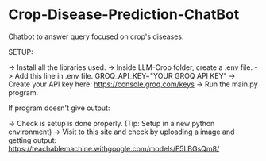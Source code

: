 # Crop-Disease-Prediction-ChatBot

Chatbot to answer query focused on crop's diseases.

SETUP:

-> Install all the libraries used.
-> Inside LLM-Crop folder, create a .env file.
-> Add this line in .env file.
      GROQ_API_KEY="YOUR GROQ API KEY"
-> Create your API key here: https://console.groq.com/keys
-> Run the main.py program.


If program doesn't give output:

-> Check is setup is done properly. (Tip: Setup in a new python environment)
-> Visit to this site and check by uploading a image and getting output: https://teachablemachine.withgoogle.com/models/F5LBGsQm8/
